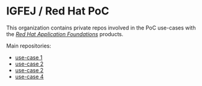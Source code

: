 # IGFEJ / Red Hat PoC

This organization contains private repos involved in the PoC use-cases with the [*Red Hat Application Foundations*](https://access.redhat.com/products/red-hat-application-foundations/) products.

Main repositories:
- [use-case 1](../../../../use-case-1/)
- [use-case 2](../../../../use-case-2/)
- [use-case 2](../../../../use-case-3/)
- [use-case 4](../../../../use-case-4/)
